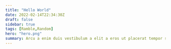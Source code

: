 ```yaml
---
title: "Hello World"
date: 2022-02-14T22:34:30Z
draft: false
sidebar: true
tags: [Ramble,Random]
hero: "hero.png"
summary: Arcu a enim duis vestibulum a elit a eros ut placerat tempor suspendisse a non id a vestibulum a suspendisse adipiscing ullamcorper velit sociosqu himenaeos quisque pulvinar imperdiet.Nostra enim parturient eu pharetra condimentum consequat odio vestibulum adipiscing a sociosqu.
---
```

